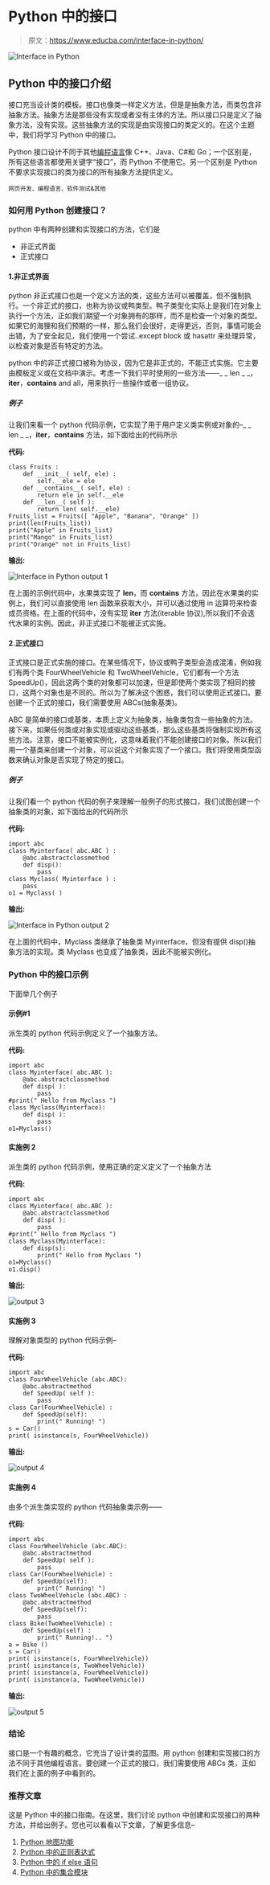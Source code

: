 # Python 中的接口

> 原文：<https://www.educba.com/interface-in-python/>

![Interface in Python](img/964c73558a836c4d89f5a270323e9e14.png)



## Python 中的接口介绍

接口充当设计类的模板。接口也像类一样定义方法，但是是抽象方法，而类包含非抽象方法。抽象方法是那些没有实现或者没有主体的方法。所以接口只是定义了抽象方法，没有实现。这些抽象方法的实现是由实现接口的类定义的。在这个主题中，我们将学习 Python 中的接口。

Python 接口设计不同于其他[编程语言](https://www.educba.com/what-is-a-programming-language/)像 C++、Java、C#和 Go；一个区别是，所有这些语言都使用关键字“接口”，而 Python 不使用它。另一个区别是 Python 不要求实现接口的类为接口的所有抽象方法提供定义。

<small>网页开发、编程语言、软件测试&其他</small>

### 如何用 Python 创建接口？

python 中有两种创建和实现接口的方法，它们是

*   非正式界面
*   正式接口

#### 1.非正式界面

python 非正式接口也是一个定义方法的类，这些方法可以被覆盖，但不强制执行。一个非正式的接口，也称为协议或鸭类型。鸭子类型化实际上是我们在对象上执行一个方法，正如我们期望一个对象拥有的那样，而不是检查一个对象的类型。如果它的海狸和我们预期的一样，那么我们会很好，走得更远，否则，事情可能会出错，为了安全起见，我们使用一个尝试..except block 或 hasattr 来处理异常，以检查对象是否有特定的方法。

python 中的非正式接口被称为协议，因为它是非正式的，不能正式实施。它主要由模板定义或在文档中演示。考虑一下我们平时使用的一些方法——_ _ len _ _，__iter__，__contains__ and all，用来执行一些操作或者一组协议。

##### 例子

让我们来看一个 python 代码示例，它实现了用于用户定义类实例或对象的–_ _ len _ _，__iter__，__contains__ 方法，如下面给出的代码所示

**代码:**

```
class Fruits :
    def __init__( self, ele) :
        self.__ele = ele
    def __contains__( self, ele) :
        return ele in self.__ele
    def __len__( self ):
        return len( self.__ele)
Fruits_list = Fruits([ "Apple", "Banana", "Orange" ])
print(len(Fruits_list))
print("Apple" in Fruits_list)
print("Mango" in Fruits_list)
print("Orange" not in Fruits_list)
```

**输出:**

![Interface in Python output 1](img/23f7185d243dcadb24ac079fe9fe4cc4.png)



在上面的示例代码中，水果类实现了 __len__，而 __contains__ 方法，因此在水果类的实例上，我们可以直接使用 len 函数来获取大小，并可以通过使用 in 运算符来检查成员资格。在上面的代码中，没有实现 __iter__ 方法(iterable 协议),所以我们不会迭代水果的实例。因此，非正式接口不能被正式实施。

#### 2.正式接口

正式接口是正式实施的接口。在某些情况下，协议或鸭子类型会造成混淆，例如我们有两个类 FourWheelVehicle 和 TwoWheelVehicle，它们都有一个方法 SpeedUp()，因此这两个类的对象都可以加速，但是即使两个类实现了相同的接口，这两个对象也是不同的。所以为了解决这个困惑，我们可以使用正式接口。要创建一个正式的接口，我们需要使用 ABCs(抽象基类)。

ABC 是简单的接口或基类，本质上定义为抽象类，抽象类包含一些抽象的方法。接下来，如果任何类或对象实现或驱动这些基类，那么这些基类将强制实现所有这些方法。注意，接口不能被实例化，这意味着我们不能创建接口的对象。所以我们用一个基类来创建一个对象，可以说这个对象实现了一个接口。我们将使用类型函数来确认对象是否实现了特定的接口。

##### 例子

让我们看一个 python 代码的例子来理解一般例子的形式接口，我们试图创建一个抽象类的对象，如下面给出的代码所示

**代码:**

```
import abc
class Myinterface( abc.ABC ) :
    @abc.abstractclassmethod
    def disp():
        pass
class Myclass( Myinterface ) :
    pass
o1 = Myclass( )
```

**输出:**

![Interface in Python output 2](img/f5ed9598ad7e0ad1fcb979aed45c68fb.png)



在上面的代码中，Myclass 类继承了抽象类 Myinterface，但没有提供 disp()抽象方法的实现。类 Myclass 也变成了抽象类，因此不能被实例化。

### Python 中的接口示例

下面举几个例子

#### 示例#1

派生类的 python 代码示例定义了一个抽象方法。

**代码:**

```
import abc
class Myinterface( abc.ABC ):
    @abc.abstractclassmethod
    def disp( ):
        pass
#print(" Hello from Myclass ")
class Myclass(Myinterface):
    def disp( ):
        pass
o1=Myclass()
```

#### 实施例 2

派生类的 python 代码示例，使用正确的定义定义了一个抽象方法

**代码:**

```
import abc
class Myinterface( abc.ABC ):
    @abc.abstractclassmethod
    def disp( ):
        pass
#print(" Hello from Myclass ")
class Myclass(Myinterface):
    def disp(s):
        print(" Hello from Myclass ")
o1=Myclass()
o1.disp()
```

**输出:**

![output 3](img/0c4b0e764779ef17ad4d9e5fb7710105.png)



#### 实施例 3

理解对象类型的 python 代码示例–

**代码:**

```
import abc
class FourWheelVehicle (abc.ABC):
    @abc.abstractmethod
    def SpeedUp( self ):
        pass
class Car(FourWheelVehicle) :
    def SpeedUp(self):
        print(" Running! ")
s = Car()
print( isinstance(s, FourWheelVehicle))
```

**输出:**

![output 4](img/62c38723f3d8f53ad22c460554d4692d.png)



#### 实施例 4

由多个派生类实现的 python 代码抽象类示例——

**代码:**

```
import abc
class FourWheelVehicle (abc.ABC):
    @abc.abstractmethod
    def SpeedUp( self ):
        pass
class Car(FourWheelVehicle) :
    def SpeedUp(self):
        print(" Running! ")
class TwoWheelVehicle (abc.ABC) :
    @abc.abstractmethod
    def SpeedUp(self):
        pass
class Bike(TwoWheelVehicle) :
    def SpeedUp(self) :
        print(" Running!.. ")
a = Bike ()
s = Car()
print( isinstance(s, FourWheelVehicle))
print( isinstance(s, TwoWheelVehicle))
print( isinstance(a, FourWheelVehicle))
print( isinstance(a, TwoWheelVehicle))
```

**输出:**

![output 5](img/dcab2d0021aa60a32cd0bb30a5afea25.png)



### 结论

接口是一个有趣的概念，它充当了设计类的蓝图。用 python 创建和实现接口的方法不同于其他编程语言。要创建一个正式的接口，我们需要使用 ABCs 类，正如我们在上面的例子中看到的。

### 推荐文章

这是 Python 中的接口指南。在这里，我们讨论 python 中创建和实现接口的两种方法，并给出例子。您也可以看看以下文章，了解更多信息–

1.  [Python 地图功能](https://www.educba.com/python-map-function/)
2.  [Python 中的正则表达式](https://www.educba.com/regular-expression-in-python/)
3.  [Python 中的 if else 语句](https://www.educba.com/if-else-statement-in-python/)
4.  [Python 中的集合模块](https://www.educba.com/collection-module-in-python/)





